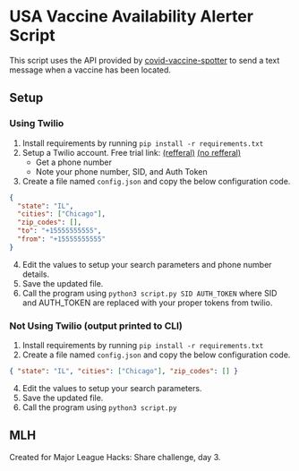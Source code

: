 # USA Vaccine Availability Alerter Script

This script uses the API provided by [covid-vaccine-spotter](https://github.com/GUI/covid-vaccine-spotter) to send a text message when a vaccine has been located.

## Setup

### Using Twilio

1. Install requirements by running `pip install -r requirements.txt`
2. Setup a Twilio account. Free trial link: [(refferal)](www.twilio.com/referral/WTOydE) [(no refferal)](https://www.twilio.com/try-twilio)
   - Get a phone number
   - Note your phone number, SID, and Auth Token
3. Create a file named `config.json` and copy the below configuration code.

```json
{
  "state": "IL",
  "cities": ["Chicago"],
  "zip_codes": [],
  "to": "+15555555555",
  "from": "+15555555555"
}
```

4. Edit the values to setup your search parameters and phone number details.
5. Save the updated file.
6. Call the program using `python3 script.py SID AUTH_TOKEN` where SID and AUTH_TOKEN are replaced with your proper tokens from twilio.

### Not Using Twilio (output printed to CLI)

1. Install requirements by running `pip install -r requirements.txt`
2. Create a file named `config.json` and copy the below configuration code.

```json
{ "state": "IL", "cities": ["Chicago"], "zip_codes": [] }
```

4. Edit the values to setup your search parameters.
5. Save the updated file.
6. Call the program using `python3 script.py`

## MLH

Created for Major League Hacks: Share challenge, day 3.
